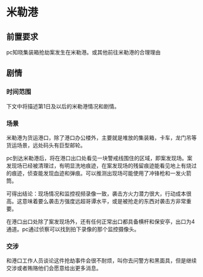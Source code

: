 # 米勒港

## 前置要求

pc知晓集装箱抢劫案发生在米勒港。或其他前往米勒港的合理理由

## 剧情

### 时间范围

下文中将描述第1日及以后的米勒港情况和剧情。

### 场景

米勒港为货运港口，除了港口办公楼外，主要就是堆放的集装箱，卡车，龙门吊等货运场景，远处码头有巨型邮轮。

pc到达米勒港后，将在港口出口处看见一块警戒线围住的区域，即案发现场。案发现场已经被清理过，有明显洗地痕迹，在案发现场的残留痕迹能看见地上有烧过的痕迹，侦查能发现血迹和弹痕。可以推测出现场可能使用了冲锋枪和一发火箭筒。

可得出结论：现场情况和监控视频录像一致，袭击方火力潜力很大，行动成本很高。这意味着要么袭击方强度远超哥谭水平，或是被抢走的东西对袭击方非常重要。

在港口出口处除了案发现场外，还有任何正常出口都具备横杆和保安亭，出口为4通道。pc通过侦察可以找到拍下录像的那个监控摄像头。

### 交涉

和港口工作人员谈论这件抢劫事件会很不耐烦，叫你去问警方和黑面具，但是继续交涉或者贿赂他们会愿意给出更多消息。

